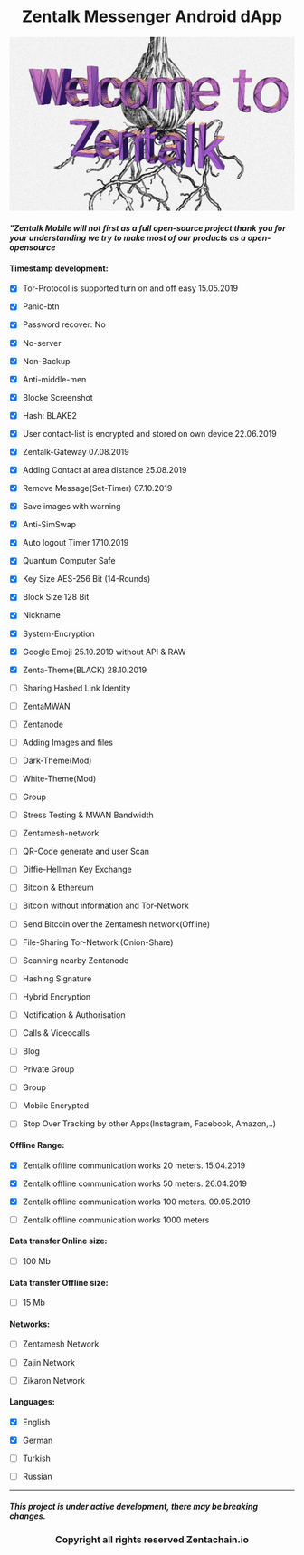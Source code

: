 <h1 align="center">Zentalk Messenger Android dApp</h1>

![onion_zentalk_cyber](images/Welcome%20Zentalk.png)

#### *"Zentalk Mobile will not first as a full open-source project thank you for your understanding we try to make most of our products as a* *open-opensource*

#### Timestamp development:

- [x] Tor-Protocol is supported turn on and off easy 15.05.2019

- [x] Panic-btn

- [x] Password recover: No

- [x] No-server

- [x] Non-Backup

- [x] Anti-middle-men

- [x] Blocke Screenshot

- [x] Hash: BLAKE2

- [x] User contact-list is encrypted and stored on own device 22.06.2019

- [x] Zentalk-Gateway 07.08.2019

- [x] Adding Contact at area distance 25.08.2019

- [x] Remove Message(Set-Timer) 07.10.2019

- [x] Save images with warning

- [x] Anti-SimSwap

- [x] Auto logout Timer 17.10.2019

- [x] Quantum Computer Safe

- [x] Key Size AES-256 Bit (14-Rounds)

- [x] Block Size 128 Bit

- [x] Nickname

- [x] System-Encryption

- [x] Google Emoji 25.10.2019 without API & RAW

- [x] Zenta-Theme(BLACK) 28.10.2019

- [ ] Sharing Hashed Link Identity

- [ ] ZentaMWAN 

- [ ] Zentanode

- [ ] Adding Images and files

- [ ] Dark-Theme(Mod)

- [ ] White-Theme(Mod)

- [ ] Group

- [ ] Stress Testing & MWAN Bandwidth

- [ ] Zentamesh-network

- [ ] QR-Code generate and user Scan

- [ ] Diffie-Hellman Key Exchange

- [ ] Bitcoin & Ethereum

- [ ] Bitcoin without information and Tor-Network

- [ ] Send Bitcoin over the Zentamesh network(Offline)

- [ ] File-Sharing Tor-Network (Onion-Share)

- [ ] Scanning nearby Zentanode

- [ ] Hashing Signature

- [ ] Hybrid Encryption

- [ ] Notification & Authorisation

- [ ] Calls & Videocalls

- [ ] Blog

- [ ] Private Group

- [ ] Group

- [ ] Mobile Encrypted

- [ ] Stop Over Tracking by other Apps(Instagram, Facebook, Amazon,..)

#### Offline Range: 

- [x] Zentalk offline communication works 20 meters. 15.04.2019

- [x] Zentalk offline communication works 50 meters. 26.04.2019

- [x] Zentalk offline communication works 100 meters. 09.05.2019

- [ ] Zentalk offline communication works 1000 meters

#### Data transfer Online size:

- [ ] 100 Mb

#### Data transfer Offline size:

- [ ] 15 Mb

#### Networks:

- [ ] Zentamesh Network

- [ ] Zajin Network

- [ ] Zikaron Network

#### Languages:

- [x] English

- [x] German

- [ ] Turkish

- [ ] Russian

-------------

##### This project is under active development, there may be breaking changes.

<h3 align="center">Copyright all rights reserved Zentachain.io</h3>
